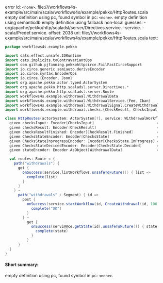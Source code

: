 error id: `<none>`.
file://<WORKSPACE>/workflows4s-example/src/main/scala/workflows4s/example/pekko/HttpRoutes.scala
empty definition using pc, found symbol in pc: `<none>`.
empty definition using semanticdb
empty definition using fallback
non-local guesses:
	 -org/apache/pekko/http/scaladsl/server/Directives.service.
	 -service.
	 -scala/Predef.service.
offset: 2038
uri: file://<WORKSPACE>/workflows4s-example/src/main/scala/workflows4s/example/pekko/HttpRoutes.scala
text:
```scala
package workflows4s.example.pekko

import cats.effect.unsafe.IORuntime
import cats.implicits.toContravariantOps
import com.github.pjfanning.pekkohttpcirce.FailFastCirceSupport
import io.circe.generic.semiauto.deriveEncoder
import io.circe.syntax.EncoderOps
import io.circe.{Encoder, Json}
import org.apache.pekko.actor.typed.ActorSystem
import org.apache.pekko.http.scaladsl.server.Directives.*
import org.apache.pekko.http.scaladsl.server.Route
import workflows4s.example.withdrawal.WithdrawalData
import workflows4s.example.withdrawal.WithdrawalService.{Fee, Iban}
import workflows4s.example.withdrawal.WithdrawalSignal.CreateWithdrawal
import workflows4s.example.withdrawal.checks.{CheckResult, ChecksInput, ChecksState}

class HttpRoutes(actorSystem: ActorSystem[?], service: WithdrawalWorkflowService)(using ioRuntime: IORuntime) extends FailFastCirceSupport {
  given checksInput: Encoder[ChecksInput]                             = Encoder.instance(_.checks.keys.map(_.value).asJson)
  given checksResult: Encoder[CheckResult]                            = Encoder.instance(_ => Json.Null)
  given checksResultFinished: Encoder[CheckResult.Finished]           = Encoder.instance(_ => Json.Null)
  given ChecksStateEncoder: Encoder[ChecksState]                      = deriveEncoder[ChecksState]
  given ChecksStateInprogressEncoder: Encoder[ChecksState.InProgress] = ChecksStateEncoder.narrow
  given ChecksStateDecicedEncoder: Encoder[ChecksState.Decided]       = ChecksStateEncoder.narrow
  given stateEncoder: Encoder.AsObject[WithdrawalData]                = deriveEncoder[WithdrawalData]

  val routes: Route = {
    path("withdrawals") {
      get {
        onSuccess(service.listWorkflows.unsafeToFuture()) { list =>
          complete(list)
        }
      }
    } ~
      path("withdrawals" / Segment) { id =>
        post {
          onSuccess(service.startWorkflow(id, CreateWithdrawal(id, 100, Iban("123"))).unsafeToFuture()) {
            complete("OK")
          }
        } ~
          get {
            onSuccess(servi@@ce.getState(id).unsafeToFuture()) { state =>
              complete(state)
            }
          }
      }
  }
}

```


#### Short summary: 

empty definition using pc, found symbol in pc: `<none>`.